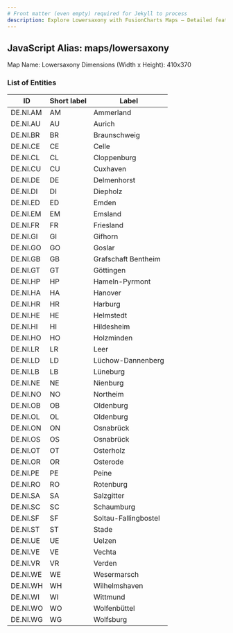 ```yaml
---
# Front matter (even empty) required for Jekyll to process
description: Explore Lowersaxony with FusionCharts Maps – Detailed features for seamless integration. Try now & enhance your data visualization today! 
---
```


## JavaScript Alias: maps/lowersaxony

Map Name: Lowersaxony
Dimensions (Width x Height): 410x370





### List of Entities

ID | Short label | Label
---|---|---|
DE.NI.AM|AM|Ammerland
DE.NI.AU|AU|Aurich
DE.NI.BR|BR|Braunschweig
DE.NI.CE|CE|Celle
DE.NI.CL|CL|Cloppenburg
DE.NI.CU|CU|Cuxhaven
DE.NI.DE|DE|Delmenhorst
DE.NI.DI|DI|Diepholz
DE.NI.ED|ED|Emden
DE.NI.EM|EM|Emsland
DE.NI.FR|FR|Friesland
DE.NI.GI|GI|Gifhorn
DE.NI.GO|GO|Goslar
DE.NI.GB|GB|Grafschaft Bentheim
DE.NI.GT|GT|Göttingen
DE.NI.HP|HP|Hameln-Pyrmont
DE.NI.HA|HA|Hanover
DE.NI.HR|HR|Harburg
DE.NI.HE|HE|Helmstedt
DE.NI.HI|HI|Hildesheim
DE.NI.HO|HO|Holzminden
DE.NI.LR|LR|Leer
DE.NI.LD|LD|Lüchow-Dannenberg
DE.NI.LB|LB|Lüneburg
DE.NI.NE|NE|Nienburg
DE.NI.NO|NO|Northeim
DE.NI.OB|OB|Oldenburg
DE.NI.OL|OL|Oldenburg
DE.NI.ON|ON|Osnabrück
DE.NI.OS|OS|Osnabrück
DE.NI.OT|OT|Osterholz
DE.NI.OR|OR|Osterode
DE.NI.PE|PE|Peine
DE.NI.RO|RO|Rotenburg
DE.NI.SA|SA|Salzgitter
DE.NI.SC|SC|Schaumburg
DE.NI.SF|SF|Soltau-Fallingbostel
DE.NI.ST|ST|Stade
DE.NI.UE|UE|Uelzen
DE.NI.VE|VE|Vechta
DE.NI.VR|VR|Verden
DE.NI.WE|WE|Wesermarsch
DE.NI.WH|WH|Wilhelmshaven
DE.NI.WI|WI|Wittmund
DE.NI.WO|WO|Wolfenbüttel
DE.NI.WG|WG|Wolfsburg

